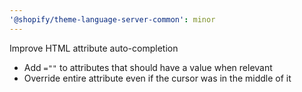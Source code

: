 ```yaml
---
'@shopify/theme-language-server-common': minor
---
```


Improve HTML attribute auto-completion

- Add `=""` to attributes that should have a value when relevant
- Override entire attribute even if the cursor was in the middle of it
